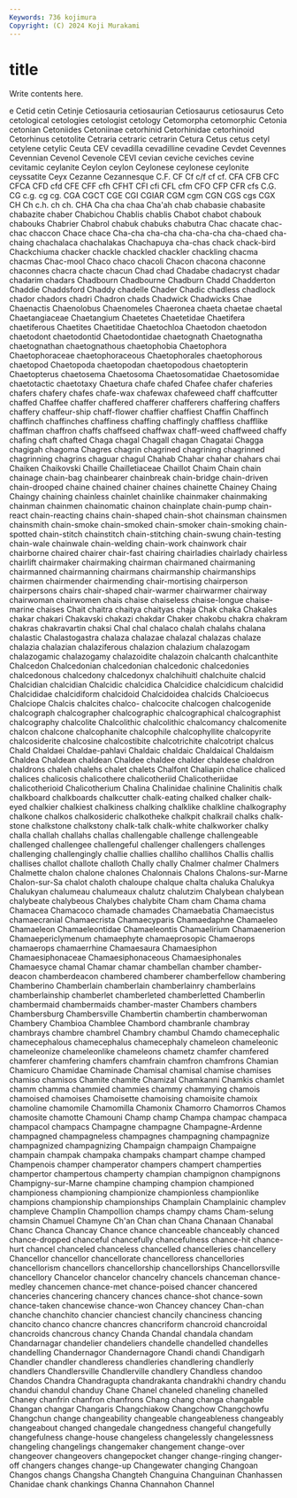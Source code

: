 ```yaml
---
Keywords: 736 kojimura
Copyright: (C) 2024 Koji Murakami
---
```


# title

Write contents here.



e Cetid cetin Cetinje Cetiosauria cetiosaurian
Cetiosaurus cetiosaurus Ceto cetological cetologies cetologist cetology Cetomorpha cetomorphic Cetonia
cetonian Cetoniides Cetoniinae cetorhinid Cetorhinidae cetorhinoid Cetorhinus cetotolite Cetraria cetraric
cetrarin Cetura Cetus cetus cetyl cetylene cetylic Ceuta CEV cevadilla
cevadilline cevadine Cevdet Cevennes Cevennian Cevenol Cevenole CEVI cevian ceviche
ceviches cevine cevitamic ceylanite Ceylon ceylon Ceylonese ceylonese ceylonite ceyssatite
Ceyx Cezanne Cezannesque C.F. CF Cf c/f cf cf. CFA
CFB CFC CFCA CFD cfd CFE CFF cfh CFHT CFI
cfi CFL cfm CFO CFP CFR cfs C.G. CG c.g.
cg cg. CGA CGCT CGE CGI CGIAR CGM cgm CGN
CGS cgs CGX CH Ch c.h. ch ch. CHA Cha
cha chaa Cha'ah chab chabasie chabasite chabazite chaber Chabichou Chablis
chablis Chabot chabot chabouk chabouks Chabrier Chabrol chabuk chabuks chabutra
Chac chacate chac-chac chaccon Chace chace Cha-cha cha-cha cha-cha-cha cha-chaed
cha-chaing chachalaca chachalakas Chachapuya cha-chas chack chack-bird Chackchiuma chacker chackle
chackled chackler chackling chacma chacmas Chac-mool Chaco chaco chacoli Chacon
chacona chaconne chaconnes chacra chacte chacun Chad chad Chadabe chadacryst
chadar chadarim chadars Chadbourn Chadbourne Chadburn Chadd Chadderton Chaddie Chaddsford
Chaddy chadelle Chader Chadic chadless chadlock chador chadors chadri Chadron
chads Chadwick Chadwicks Chae Chaenactis Chaenolobus Chaenomeles Chaeronea chaeta chaetae
chaetal Chaetangiaceae Chaetangium Chaetetes Chaetetidae Chaetifera chaetiferous Chaetites Chaetitidae Chaetochloa
Chaetodon chaetodon chaetodont chaetodontid Chaetodontidae chaetognath Chaetognatha chaetognathan chaetognathous chaetophobia
Chaetophora Chaetophoraceae chaetophoraceous Chaetophorales chaetophorous chaetopod Chaetopoda chaetopodan chaetopodous chaetopterin
Chaetopterus chaetosema Chaetosoma Chaetosomatidae Chaetosomidae chaetotactic chaetotaxy Chaetura chafe chafed
Chafee chafer chaferies chafers chafery chafes chafe-wax chafewax chafeweed chaff
chaffcutter chaffed Chaffee chaffer chaffered chafferer chafferers chaffering chaffers chaffery
chaffeur-ship chaff-flower chaffier chaffiest Chaffin Chaffinch chaffinch chaffinches chaffiness chaffing
chaffingly chaffless chafflike chaffman chaffron chaffs chaffseed chaffwax chaff-weed chaffweed
chaffy chafing chaft chafted Chaga chagal Chagall chagan Chagatai Chagga
chagigah chagoma Chagres chagrin chagrined chagrining chagrinned chagrinning chagrins chaguar
chagul Chahab Chahar chahar chahars chai Chaiken Chaikovski Chaille Chailletiaceae
Chaillot Chaim Chain chain chainage chain-bag chainbearer chainbreak chain-bridge chain-driven
chain-drooped chaine chained chainer chaines chainette Chainey Chaing Chaingy chaining
chainless chainlet chainlike chainmaker chainmaking chainman chainmen chainomatic chainon chainplate
chain-pump chain-react chain-reacting chains chain-shaped chain-shot chainsman chainsmen chainsmith chain-smoke
chain-smoked chain-smoker chain-smoking chain-spotted chain-stitch chainstitch chain-stitching chain-swung chain-testing chain-wale
chainwale chain-welding chain-work chainwork chair chairborne chaired chairer chair-fast chairing
chairladies chairlady chairless chairlift chairmaker chairmaking chairman chairmaned chairmaning chairmanned
chairmanning chairmans chairmanship chairmanships chairmen chairmender chairmending chair-mortising chairperson chairpersons
chairs chair-shaped chair-warmer chairwarmer chairway chairwoman chairwomen chais chaise chaiseless
chaise-longue chaise-marine chaises Chait chaitra chaitya chaityas chaja Chak chaka
Chakales chakar chakari Chakavski chakazi chakdar Chaker chakobu chakra chakram
chakras chakravartin chaksi Chal chal chalaco chalah chalahs chalana chalastic
Chalastogastra chalaza chalazae chalazal chalazas chalaze chalazia chalazian chalaziferous chalazion
chalazium chalazogam chalazogamic chalazogamy chalazoidite chalazoin chalcanth chalcanthite Chalcedon Chalcedonian
chalcedonian chalcedonic chalcedonies chalcedonous chalcedony chalcedonyx chalchihuitl chalchuite chalcid Chalcidian
chalcidian Chalcidic chalcidica Chalcidice chalcidicum chalcidid Chalcididae chalcidiform chalcidoid Chalcidoidea
chalcids Chalcioecus Chalciope Chalcis chalcites chalco- chalcocite chalcogen chalcogenide chalcograph
chalcographer chalcographic chalcographical chalcographist chalcography chalcolite Chalcolithic chalcolithic chalcomancy chalcomenite
chalcon chalcone chalcophanite chalcophile chalcophyllite chalcopyrite chalcosiderite chalcosine chalcostibite chalcotrichite
chalcotript chalcus Chald Chaldaei Chaldae-pahlavi Chaldaic chaldaic Chaldaical Chaldaism Chaldea
Chaldean chaldean Chaldee chaldee chalder chaldese chaldron chaldrons chaleh chalehs
chalet chalets Chalfont Chaliapin chalice chaliced chalices chalicosis chalicothere chalicotheriid
Chalicotheriidae chalicotherioid Chalicotherium Chalina Chalinidae chalinine Chalinitis chalk chalkboard chalkboards
chalkcutter chalk-eating chalked chalker chalk-eyed chalkier chalkiest chalkiness chalking chalklike
chalkline chalkography chalkone chalkos chalkosideric chalkotheke chalkpit chalkrail chalks chalk-stone
chalkstone chalkstony chalk-talk chalk-white chalkworker chalky challa challah challahs challas
challengable challenge challengeable challenged challengee challengeful challenger challengers challenges challenging
challengingly challie challies challiho challihos Challis challis challises challot challote
challoth Chally chally Chalmer chalmer Chalmers Chalmette chalon chalone chalones
Chalonnais Chalons Chalons-sur-Marne Chalon-sur-Sa chalot chaloth chaloupe chalque chalta chaluka
Chalukya Chalukyan chalumeau chalumeaux chalutz chalutzim Chalybean chalybean chalybeate chalybeous
Chalybes chalybite Cham cham Chama chama Chamacea Chamacoco chamade chamades
Chamaebatia Chamaecistus chamaecranial Chamaecrista Chamaecyparis Chamaedaphne Chamaeleo Chamaeleon Chamaeleontidae Chamaeleontis
Chamaelirium Chamaenerion Chamaepericlymenum chamaephyte chamaeprosopic Chamaerops chamaerops chamaerrhine Chamaesaura Chamaesiphon
Chamaesiphonaceae Chamaesiphonaceous Chamaesiphonales Chamaesyce chamal Chamar chamar chambellan chamber chamber-deacon
chamberdeacon chambered chamberer chamberfellow chambering Chamberino Chamberlain chamberlain chamberlainry chamberlains
chamberlainship chamberlet chamberleted chamberletted Chamberlin chambermaid chambermaids chamber-master Chambers chambers
Chambersburg Chambersville Chambertin chambertin chamberwoman Chambery Chambioa Chamblee Chambord chambranle
chambray chambrays chambre chambrel Chambry chambul Chamdo chamecephalic chamecephalous chamecephalus
chamecephaly chameleon chameleonic chameleonize chameleonlike chameleons chametz chamfer chamfered chamferer
chamfering chamfers chamfrain chamfron chamfrons Chamian Chamicuro Chamidae Chaminade Chamisal
chamisal chamise chamises chamiso chamisos Chamite chamite Chamizal Chamkanni Chamkis
chamlet chamm chamma chammied chammies chammy chammying chamois chamoised chamoises
Chamoisette chamoising chamoisite chamoix chamoline chamomile Chamomilla Chamonix Chamorro Chamorros
Chamos chamosite chamotte Chamouni Champ champ Champa champac champaca champacol
champacs Champagne champagne Champagne-Ardenne champagned champagneless champagnes champagning champagnize champagnized
champagnizing Champaign champaign Champaigne champain champak champaka champaks champart champe
champed Champenois champer champerator champers champert champerties champertor champertous champerty
champian champignon champignons Champigny-sur-Marne champine champing champion championed championess championing
championize championless championlike champions championship championships Champlain Champlainic champlev champleve
Champlin Champollion champs champy chams Cham-selung chamsin Chamuel Chamyne Ch'an
Chan chan Chana Chanaan Chanabal Chanc Chanca Chancay Chance chance
chanceable chanceably chanced chance-dropped chanceful chancefully chancefulness chance-hit chance-hurt chancel
chanceled chanceless chancelled chancelleries chancellery Chancellor chancellor chancellorate chancelloress chancellories
chancellorism chancellors chancellorship chancellorships Chancellorsville chancellory Chancelor chancelor chancelry chancels
chanceman chance-medley chancemen chance-met chance-poised chancer chancered chanceries chancering chancery
chances chance-shot chance-sown chance-taken chancewise chance-won Chancey chancey Chan-chan chanche
chanchito chancier chanciest chancily chanciness chancing chancito chanco chancre chancres
chancriform chancroid chancroidal chancroids chancrous chancy Chanda Chandal chandala chandam
Chandarnagar chandelier chandeliers chandelle chandelled chandelles chandelling Chandernagor Chandernagore Chandi
chandi Chandigarh Chandler chandler chandleress chandleries chandlering chandlerly chandlers Chandlersville
Chandlerville chandlery Chandless chandoo Chandos Chandra Chandragupta chandrakanta chandrakhi chandry
chandu chandui chandul chanduy Chane Chanel chaneled chaneling chanelled Chaney
chanfrin chanfron chanfrons Chang chang changa changable Changan changar Changaris
Changchiakow Changchow Changchowfu Changchun change changeability changeable changeableness changeably changeabout
changed changedale changedness changeful changefully changefulness change-house changeless changelessly changelessness
changeling changelings changemaker changement change-over changeover changeovers changepocket changer change-ringing
changer-off changers changes change-up Changewater changing Changoan Changos changs Changsha
Changteh Changuina Changuinan Chanhassen Chanidae chank chankings Channa Channahon Channel

